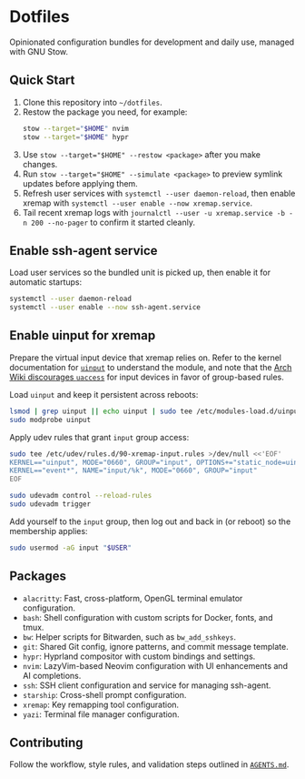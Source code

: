# Dotfiles

Opinionated configuration bundles for development and daily use, managed with GNU Stow.

## Quick Start
1. Clone this repository into `~/dotfiles`.
2. Restow the package you need, for example:
   ```bash
   stow --target="$HOME" nvim
   stow --target="$HOME" hypr
   ```
3. Use `stow --target="$HOME" --restow <package>` after you make changes.
4. Run `stow --target="$HOME" --simulate <package>` to preview symlink updates before applying them.
5. Refresh user services with `systemctl --user daemon-reload`, then enable xremap with `systemctl --user enable --now xremap.service`.
6. Tail recent xremap logs with `journalctl --user -u xremap.service -b -n 200 --no-pager` to confirm it started cleanly.

## Enable ssh-agent service
Load user services so the bundled unit is picked up, then enable it for automatic startups:

```bash
systemctl --user daemon-reload
systemctl --user enable --now ssh-agent.service
```

## Enable uinput for xremap
Prepare the virtual input device that xremap relies on. Refer to the kernel documentation for [`uinput`](https://www.kernel.org/doc/html/latest/input/uinput.html) to understand the module, and note that the [Arch Wiki discourages `uaccess`](https://wiki.archlinux.org/title/Udev#Accessing_devices) for input devices in favor of group-based rules.

Load `uinput` and keep it persistent across reboots:

```bash
lsmod | grep uinput || echo uinput | sudo tee /etc/modules-load.d/uinput.conf
sudo modprobe uinput
```

Apply udev rules that grant `input` group access:

```bash
sudo tee /etc/udev/rules.d/90-xremap-input.rules >/dev/null <<'EOF'
KERNEL=="uinput", MODE="0660", GROUP="input", OPTIONS+="static_node=uinput"
KERNEL=="event*", NAME="input/%k", MODE="0660", GROUP="input"
EOF

sudo udevadm control --reload-rules
sudo udevadm trigger
```

Add yourself to the `input` group, then log out and back in (or reboot) so the membership applies:

```bash
sudo usermod -aG input "$USER"
```

## Packages

-   `alacritty`: Fast, cross-platform, OpenGL terminal emulator configuration.
-   `bash`: Shell configuration with custom scripts for Docker, fonts, and tmux.
-   `bw`: Helper scripts for Bitwarden, such as `bw_add_sshkeys`.
-   `git`: Shared Git config, ignore patterns, and commit message template.
-   `hypr`: Hyprland compositor with custom bindings and settings.
-   `nvim`: LazyVim-based Neovim configuration with UI enhancements and AI completions.
-   `ssh`: SSH client configuration and service for managing ssh-agent.
-   `starship`: Cross-shell prompt configuration.
-   `xremap`: Key remapping tool configuration.
-   `yazi`: Terminal file manager configuration.

## Contributing
Follow the workflow, style rules, and validation steps outlined in [`AGENTS.md`](AGENTS.md).
